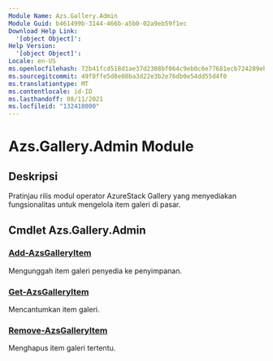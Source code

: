 ```yaml
---
Module Name: Azs.Gallery.Admin
Module Guid: b461499b-3144-466b-a5b0-02a9eb59f1ec
Download Help Link:
  '[object Object]': 
Help Version:
  '[object Object]': 
Locale: en-US
ms.openlocfilehash: 72b41fcd518d1ae37d2308bf064c9eb0c6e77681ecb724289ebff71c0a2a51aa
ms.sourcegitcommit: 49f8ffe5d8e08ba3d22e3b2e76db0e54dd55d4f0
ms.translationtype: MT
ms.contentlocale: id-ID
ms.lasthandoff: 08/11/2021
ms.locfileid: "132418000"
---
```

# Azs.Gallery.Admin Module
## Deskripsi
Pratinjau rilis modul operator AzureStack Gallery yang menyediakan fungsionalitas untuk mengelola item galeri di pasar.

## Cmdlet Azs.Gallery.Admin
### [Add-AzsGalleryItem](Add-AzsGalleryItem.md)
Mengunggah item galeri penyedia ke penyimpanan.

### [Get-AzsGalleryItem](Get-AzsGalleryItem.md)
Mencantumkan item galeri.

### [Remove-AzsGalleryItem](Remove-AzsGalleryItem.md)
Menghapus item galeri tertentu.

